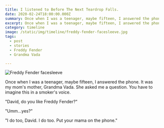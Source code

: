 ```yaml
---
title: I listened to Before The Next Teardrop Falls.
date: 2020-02-24T18:00:00.000Z
summary: Once when I was a teenager, maybe fifteen, I answered the phone. It was my mom's mother, Grandma Vada. She asked me a question. 
excerpt: Once when I was a teenager, maybe fifteen, I answered the phone. It was my mom's mother, Grandma Vada. She asked me a question. 
category: timeline
image: /static/img/timeline/freddy-fender-facesleeve.jpg
tags:
  - post
  - stories
  - Freddy Fender
  - Grandma Vada

---
```


![Freddy Fender facesleeve](/static/img/timeline/freddy-fender-facesleeve.jpg "Freddy Fender facesleeve")

Once when I was a teenager, maybe fifteen, I answered the phone. It was my mom's mother, Grandma Vada. She asked me a question. You have to imagine this in a smoker's voice.

"David, do you like Freddy Fender?"

"Umm...yes?"

"I do too, David. I do too. Put your mama on the phone."